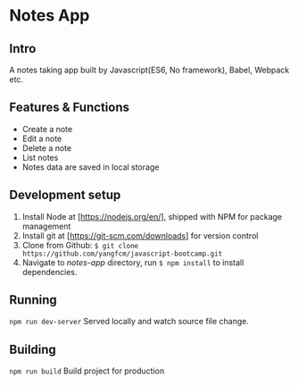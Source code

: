 # Notes App

## Intro

A notes taking app built by Javascript(ES6, No framework), Babel, Webpack etc.

## Features & Functions

- Create a note
- Edit a note
- Delete a note
- List notes
- Notes data are saved in local storage

## Development setup

1. Install Node at [https://nodejs.org/en/], shipped with NPM for package management
2. Install git at [https://git-scm.com/downloads] for version control
3. Clone from Github: `$ git clone https://github.com/yangfcm/javascript-bootcamp.git`
4. Navigate to _notes-app_ directory, run `$ npm install` to install dependencies.

## Running

`npm run dev-server` Served locally and watch source file change.

## Building

`npm run build` Build project for production
